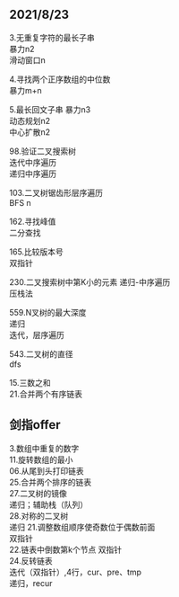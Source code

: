 
## 2021/8/23  
3.无重复字符的最长子串  
暴力n2  
滑动窗口n  

4.寻找两个正序数组的中位数  
暴力m+n  

5.最长回文子串
暴力n3  
动态规划n2  
中心扩散n2  

98.验证二叉搜索树  
迭代中序遍历  
递归中序遍历  

103.二叉树锯齿形层序遍历  
BFS n

162.寻找峰值  
二分查找  

165.比较版本号  
双指针  

230.二叉搜索树中第K小的元素
递归-中序遍历  
压栈法  

559.N叉树的最大深度  
递归  
迭代，层序遍历  

543.二叉树的直径  
dfs  


15.三数之和  
21.合并两个有序链表  


## 剑指offer  
3.数组中重复的数字  
11.旋转数组的最小  
06.从尾到头打印链表  
25.合并两个排序的链表  
27.二叉树的镜像  
递归；辅助栈（队列）  
28.对称的二叉树  
递归
21.调整数组顺序使奇数位于偶数前面  
双指针  
22.链表中倒数第k个节点
双指针  
24.反转链表  
迭代（双指针）,4行，cur、pre、tmp  
递归，recur  




